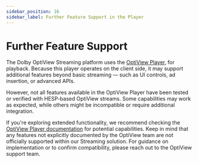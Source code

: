 ```yaml
---
sidebar_position: 16
sidebar_label: Further Feature Support in the Player
---
```


# Further Feature Support

The Dolby OptiView Streaming platform uses the [OptiView Player](/theoplayer/getting-started/sdks/web/getting-started/), for playback. Because this player operates on the client side, it may support additional features beyond basic streaming — such as UI controls, ad insertion, or advanced APIs.

However, not all features available in the OptiView Player have been tested or verified with HESP-based OptiView streams. Some capabilities may work as expected, while others might be incompatible or require additional integration.

If you're exploring extended functionality, we recommend checking the [OptiView Player documentation](/theoplayer/getting-started/sdks/web/getting-started/) for potential capabilities. Keep in mind that any features not explicitly documented by the OptiView team are not officially supported within our Streaming solution. For guidance on implementation or to confirm compatibility, please reach out to the OptiView support team.
